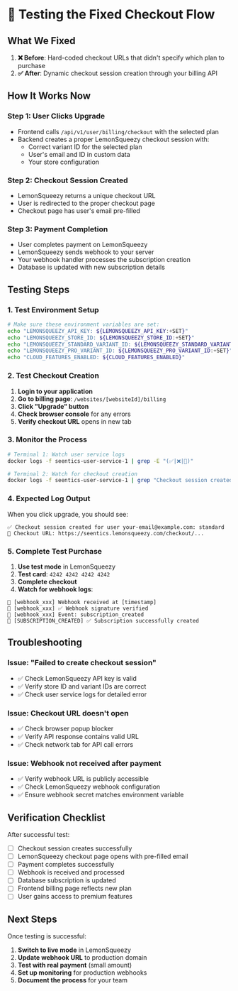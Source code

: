 # 🧪 Testing the Fixed Checkout Flow

## **What We Fixed**

1. **❌ Before**: Hard-coded checkout URLs that didn't specify which plan to purchase
2. **✅ After**: Dynamic checkout session creation through your billing API

## **How It Works Now**

### **Step 1: User Clicks Upgrade**
- Frontend calls `/api/v1/user/billing/checkout` with the selected plan
- Backend creates a proper LemonSqueezy checkout session with:
  - Correct variant ID for the selected plan
  - User's email and ID in custom data
  - Your store configuration

### **Step 2: Checkout Session Created**
- LemonSqueezy returns a unique checkout URL
- User is redirected to the proper checkout page
- Checkout page has user's email pre-filled

### **Step 3: Payment Completion**
- User completes payment on LemonSqueezy
- LemonSqueezy sends webhook to your server
- Your webhook handler processes the subscription creation
- Database is updated with new subscription details

## **Testing Steps**

### **1. Test Environment Setup**
```bash
# Make sure these environment variables are set:
echo "LEMONSQUEEZY_API_KEY: ${LEMONSQUEEZY_API_KEY:+SET}"
echo "LEMONSQUEEZY_STORE_ID: ${LEMONSQUEEZY_STORE_ID:+SET}"
echo "LEMONSQUEEZY_STANDARD_VARIANT_ID: ${LEMONSQUEEZY_STANDARD_VARIANT_ID:+SET}"
echo "LEMONSQUEEZY_PRO_VARIANT_ID: ${LEMONSQUEEZY_PRO_VARIANT_ID:+SET}"
echo "CLOUD_FEATURES_ENABLED: ${CLOUD_FEATURES_ENABLED}"
```

### **2. Test Checkout Creation**
1. **Login to your application**
2. **Go to billing page**: `/websites/[websiteId]/billing`
3. **Click "Upgrade" button**
4. **Check browser console** for any errors
5. **Verify checkout URL** opens in new tab

### **3. Monitor the Process**
```bash
# Terminal 1: Watch user service logs
docker logs -f seentics-user-service-1 | grep -E "(✅|❌|🍋)"

# Terminal 2: Watch for checkout creation
docker logs -f seentics-user-service-1 | grep "Checkout session created"
```

### **4. Expected Log Output**
When you click upgrade, you should see:
```
✅ Checkout session created for user your-email@example.com: standard
🔗 Checkout URL: https://seentics.lemonsqueezy.com/checkout/...
```

### **5. Complete Test Purchase**
1. **Use test mode** in LemonSqueezy
2. **Test card**: `4242 4242 4242 4242`
3. **Complete checkout**
4. **Watch for webhook logs**:
```
🍋 [webhook_xxx] Webhook received at [timestamp]
🍋 [webhook_xxx] ✅ Webhook signature verified
🍋 [webhook_xxx] Event: subscription_created
🍋 [SUBSCRIPTION_CREATED] ✅ Subscription successfully created
```

## **Troubleshooting**

### **Issue: "Failed to create checkout session"**
- ✅ Check LemonSqueezy API key is valid
- ✅ Verify store ID and variant IDs are correct
- ✅ Check user service logs for detailed error

### **Issue: Checkout URL doesn't open**
- ✅ Check browser popup blocker
- ✅ Verify API response contains valid URL
- ✅ Check network tab for API call errors

### **Issue: Webhook not received after payment**
- ✅ Verify webhook URL is publicly accessible
- ✅ Check LemonSqueezy webhook configuration
- ✅ Ensure webhook secret matches environment variable

## **Verification Checklist**

After successful test:
- [ ] Checkout session creates successfully
- [ ] LemonSqueezy checkout page opens with pre-filled email
- [ ] Payment completes successfully
- [ ] Webhook is received and processed
- [ ] Database subscription is updated
- [ ] Frontend billing page reflects new plan
- [ ] User gains access to premium features

## **Next Steps**

Once testing is successful:
1. **Switch to live mode** in LemonSqueezy
2. **Update webhook URL** to production domain
3. **Test with real payment** (small amount)
4. **Set up monitoring** for production webhooks
5. **Document the process** for your team
